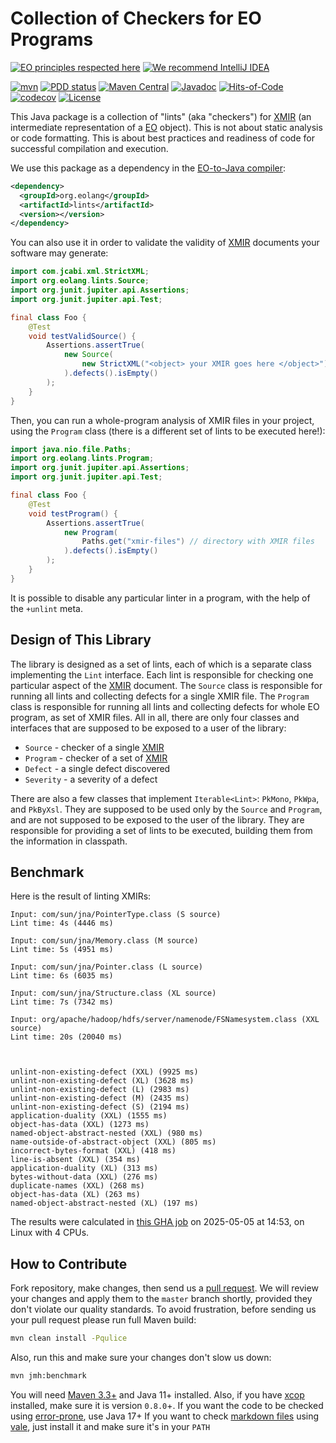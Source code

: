 # Collection of Checkers for EO Programs

[![EO principles respected here](https://www.elegantobjects.org/badge.svg)](https://www.elegantobjects.org)
[![We recommend IntelliJ IDEA](https://www.elegantobjects.org/intellij-idea.svg)](https://www.jetbrains.com/idea/)

[![mvn](https://github.com/objectionary/lints/actions/workflows/mvn.yml/badge.svg)](https://github.com/objectionary/lints/actions/workflows/mvn.yml)
[![PDD status](https://www.0pdd.com/svg?name=objectionary/lints)](https://www.0pdd.com/p?name=objectionary/lints)
[![Maven Central](https://img.shields.io/maven-central/v/org.eolang/lints.svg)](https://maven-badges.herokuapp.com/maven-central/org.eolang/lints)
[![Javadoc](https://www.javadoc.io/badge/org.eolang/lints.svg)](https://www.javadoc.io/doc/org.eolang/lints)
[![Hits-of-Code](https://hitsofcode.com/github/objectionary/lints)](https://hitsofcode.com/view/github/objectionary/lints)
[![codecov](https://codecov.io/gh/objectionary/lints/graph/badge.svg?token=EdyMcrEuxc)](https://codecov.io/gh/objectionary/lints)
[![License](https://img.shields.io/badge/license-MIT-green.svg)](https://github.com/objectionary/lints/blob/master/LICENSE.txt)

This Java package is a collection of "lints" (aka "checkers") for
[XMIR] (an intermediate representation of a
[EO] object). This is not about static analysis or code
formatting. This is about best practices and readiness of code
for successful compilation and execution.

We use this package as a dependency in the
[EO-to-Java compiler][EO]:

```xml
<dependency>
  <groupId>org.eolang</groupId>
  <artifactId>lints</artifactId>
  <version></version>
</dependency>
```

You can also use it in order to validate the validity
of [XMIR] documents your software may generate:

```java
import com.jcabi.xml.StrictXML;
import org.eolang.lints.Source;
import org.junit.jupiter.api.Assertions;
import org.junit.jupiter.api.Test;

final class Foo {
    @Test
    void testValidSource() {
        Assertions.assertTrue(
            new Source(
                new StrictXML("<object> your XMIR goes here </object>")
            ).defects().isEmpty()
        );
    }
}
```

Then, you can run a whole-program analysis of XMIR files
in your project, using the `Program` class (there is a
different set of lints to be executed here!):

```java
import java.nio.file.Paths;
import org.eolang.lints.Program;
import org.junit.jupiter.api.Assertions;
import org.junit.jupiter.api.Test;

final class Foo {
    @Test
    void testProgram() {
        Assertions.assertTrue(
            new Program(
                Paths.get("xmir-files") // directory with XMIR files
            ).defects().isEmpty()
        );
    }
}
```

It is possible to disable any particular linter in a program,
with the help of the `+unlint` meta.

## Design of This Library

The library is designed as a set of lints, each of which
is a separate class implementing the `Lint` interface.
Each lint is responsible for checking one particular aspect
of the [XMIR] document. The `Source` class is responsible for
running all lints and collecting defects for a single XMIR file.
The `Program` class is responsible for running all lints and
collecting defects for whole EO program, as set of XMIR files. All in all,
there are only four classes and interfaces that are supposed to
be exposed to a user of the library:

* `Source` - checker of a single [XMIR]
* `Program` - checker of a set of [XMIR]
* `Defect` - a single defect discovered
* `Severity` - a severity of a defect

There are also a few classes that implement `Iterable<Lint>`:
`PkMono`, `PkWpa`, and `PkByXsl`.
They are supposed to be used only by the `Source` and `Program`,
and are not supposed to be exposed to the user of the library.
They are responsible for providing a set of lints to be executed,
building them from the information in classpath.

## Benchmark

Here is the result of linting XMIRs:

<!-- benchmark_begin -->
```text
Input: com/sun/jna/PointerType.class (S source)
Lint time: 4s (4446 ms)

Input: com/sun/jna/Memory.class (M source)
Lint time: 5s (4951 ms)

Input: com/sun/jna/Pointer.class (L source)
Lint time: 6s (6035 ms)

Input: com/sun/jna/Structure.class (XL source)
Lint time: 7s (7342 ms)

Input: org/apache/hadoop/hdfs/server/namenode/FSNamesystem.class (XXL source)
Lint time: 20s (20040 ms)



unlint-non-existing-defect (XXL) (9925 ms)
unlint-non-existing-defect (XL) (3628 ms)
unlint-non-existing-defect (L) (2983 ms)
unlint-non-existing-defect (M) (2435 ms)
unlint-non-existing-defect (S) (2194 ms)
application-duality (XXL) (1555 ms)
object-has-data (XXL) (1273 ms)
named-object-abstract-nested (XXL) (980 ms)
name-outside-of-abstract-object (XXL) (805 ms)
incorrect-bytes-format (XXL) (418 ms)
line-is-absent (XXL) (354 ms)
application-duality (XL) (313 ms)
bytes-without-data (XXL) (276 ms)
duplicate-names (XXL) (268 ms)
object-has-data (XL) (263 ms)
named-object-abstract-nested (XL) (197 ms)
```

The results were calculated in [this GHA job][benchmark-gha]
on 2025-05-05 at 14:53,
on Linux with 4 CPUs.
<!-- benchmark_end -->

## How to Contribute

Fork repository, make changes, then send us
a [pull request](https://www.yegor256.com/2014/04/15/github-guidelines.html).
We will review your changes and apply them to the `master` branch shortly,
provided they don't violate our quality standards. To avoid frustration,
before sending us your pull request please run full Maven build:

```bash
mvn clean install -Pqulice
```

Also, run this and make sure your changes don't slow us down:

```bash
mvn jmh:benchmark
```

You will need [Maven 3.3+](https://maven.apache.org) and Java 11+ installed.
Also, if you have [xcop](https://github.com/yegor256/xcop) installed, make sure
it is version `0.8.0`+.
If you want the code to be checked using
[error-prone](https://errorprone.info/), use Java 17+
If you want to check [markdown files](src/main/resources/org/eolang/motives)
using [vale](https://vale.sh/docs/install),
just install it and make sure it's in your `PATH`

[XMIR]: https://news.eolang.org/2022-11-25-xmir-guide.html
[EO]: https://www.eolang.org
[benchmark-gha]: https://github.com/objectionary/lints/actions/runs/14839302036
